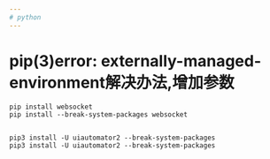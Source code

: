 ```yaml
---
# python
---
```


# pip(3)error: externally-managed-environment解决办法,增加参数

```shell
pip install websocket
pip install --break-system-packages websocket


pip3 install -U uiautomator2 --break-system-packages
pip3 install -U uiautomator2 --break-system-packages
```
